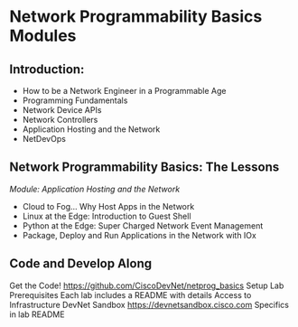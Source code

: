# Network Programmability Basics Modules

## Introduction: 

- How to be a Network Engineer in a Programmable Age
- Programming Fundamentals
- Network Device APIs
- Network Controllers
- Application Hosting and the Network
- NetDevOps

## Network Programmability Basics: The Lessons

_Module: Application Hosting and the Network_

- Cloud to Fog… Why Host Apps in the Network 
- Linux at the Edge: Introduction to Guest Shell 
- Python at the Edge: Super Charged Network Event Management
- Package, Deploy and Run Applications in the Network with IOx 

## Code and Develop Along

Get the Code! https://github.com/CiscoDevNet/netprog_basics 
Setup Lab Prerequisites 
Each lab includes a README with details
Access to Infrastructure
DevNet Sandbox https://devnetsandbox.cisco.com 
Specifics in lab README
